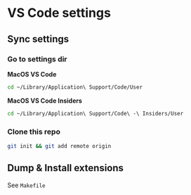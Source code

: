 # VS Code settings

## Sync settings
### Go to settings dir
**MacOS VS Code**
```bash
cd ~/Library/Application\ Support/Code/User
```
**MacOS VS Code Insiders**
```bash
cd ~/Library/Application\ Support/Code\ -\ Insiders/User
```

### Clone this repo
```bash
git init && git add remote origin 
```


## Dump & Install extensions
See `Makefile`
